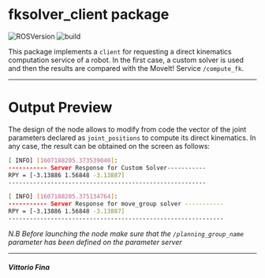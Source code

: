 # fksolver_client package

![ROSVersion](https://img.shields.io/badge/ROS-melodic-blue)
![build](https://img.shields.io/badge/build-passed-success)

This package implements a ```client``` for requesting a direct kinematics computation service of a robot. In the first case, a custom solver is used and then the results are compared with the MoveIt! Service ```/compute_fk```.
___

# Output Preview

The design of the node allows to modify from code the vector of the joint parameters declared as ```joint_positions``` to compute its direct kinematics. In any case, the result can be obtained on the screen as follows:

```bash
[ INFO] [1607188205.373539040]: 
----------- Server Response for Custom Solver-----------
RPY = [-3.13886 1.56848 -3.13887]
--------------------------------------------------------

[ INFO] [1607188205.375134764]: 
----------- Server Response for move_group solver -----------
RPY = [-3.13886 1.56848 -3.13887]
-------------------------------------------------------------
```

*N.B Before launching the node make sure that the ```/planning_group_name``` parameter has been defined on the parameter server*

___
##### Vittorio Fina